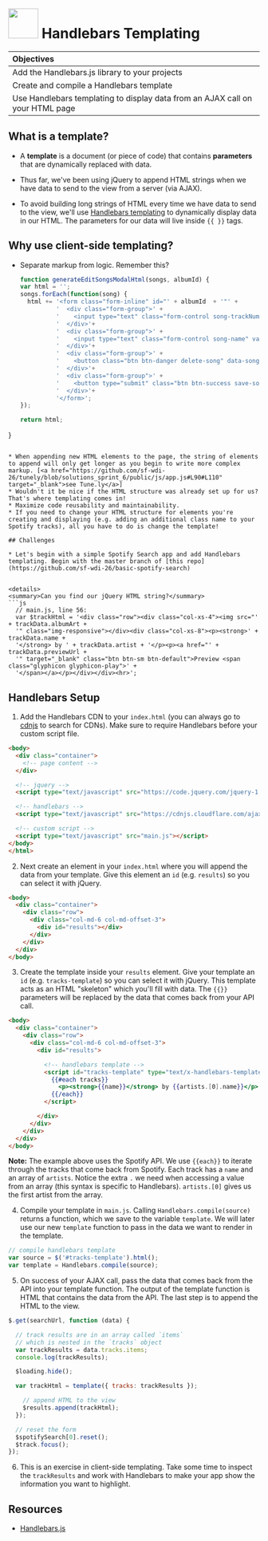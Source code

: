 # <img src="https://cloud.githubusercontent.com/assets/7833470/10423298/ea833a68-7079-11e5-84f8-0a925ab96893.png" width="60"> Handlebars Templating

| Objectives |
| :--- |
| Add the Handlebars.js library to your projects |
| Create and compile a Handlebars template |
| Use Handlebars templating to display data from an AJAX call on your HTML page |

## What is a template?

* A **template** is a document (or piece of code) that contains **parameters** that are dynamically replaced with data.

* Thus far, we've been using jQuery to append HTML strings when we have data to send to the view from a server (via AJAX).

* To avoid building long strings of HTML every time we have data to send to the view, we'll use <a href="http://handlebarsjs.com" target="_blank">Handlebars templating</a> to dynamically display data in our HTML. The parameters for our data will live inside `{{ }}` tags.

## Why use client-side templating?

* Separate markup from logic. Remember this?

  ```js
  function generateEditSongsModalHtml(songs, albumId) {
  var html = '';
  songs.forEach(function(song) {
    html += '<form class="form-inline" id="' + albumId  + '"' +
            '  <div class="form-group">' +
            '    <input type="text" class="form-control song-trackNumber" value="' + song.trackNumber + '">' +
            '  </div>'+
            '  <div class="form-group">' +
            '    <input type="text" class="form-control song-name" value="' + song.name + '">' +
            '  </div>'+
            '  <div class="form-group">' +
            '    <button class="btn btn-danger delete-song" data-song-id="' + song._id + '">x</button>' +
            '  </div>'+
            '  <div class="form-group">' +
            '    <button type="submit" class="btn btn-success save-song" data-song-id="' + song._id + '">save</span></button>' +
            '  </div>'+
            '</form>';
  });

  return html;
}
  ```

* When appending new HTML elements to the page, the string of elements to append will only get longer as you begin to write more complex markup. [<a href="https://github.com/sf-wdi-26/tunely/blob/solutions_sprint_6/public/js/app.js#L90#L110" target="_blank">see Tune.ly</a>]
* Wouldn't it be nice if the HTML structure was already set up for us? That's where templating comes in!
* Maximize code reusability and maintainability.
* If you need to change your HTML structure for elements you're creating and displaying (e.g. adding an additional class name to your Spotify tracks), all you have to do is change the template!

## Challenges

* Let's begin with a simple Spotify Search app and add Handlebars templating. Begin with the master branch of [this repo](https://github.com/sf-wdi-26/basic-spotify-search)


<details>
  <summary>Can you find our jQuery HTML string?</summary>
  ```js
    // main.js, line 56:
    var $trackHtml = '<div class="row"><div class="col-xs-4"><img src="' + trackData.albumArt + 
    '" class="img-responsive"></div><div class="col-xs-8"><p><strong>' + trackData.name + 
    '</strong> by ' + trackData.artist + '</p><p><a href="' + trackData.previewUrl + 
    '" target="_blank" class="btn btn-sm btn-default">Preview <span class="glyphicon glyphicon-play">' + 
    '</span></a></p></div></div><hr>';
  ```
</details>



## Handlebars Setup

1. Add the Handlebars CDN to your `index.html` (you can always go to <a href="https://cdnjs.com" target="_blank">cdnjs</a> to search for CDNs). Make sure to require Handlebars before your custom script file.

  ```html
  <body>
    <div class="container">
      <!-- page content -->
    </div>

    <!-- jquery -->
    <script type="text/javascript" src="https://code.jquery.com/jquery-1.11.3.min.js"></script>

    <!-- handlebars -->
    <script type="text/javascript" src="https://cdnjs.cloudflare.com/ajax/libs/handlebars.js/4.0.3/handlebars.min.js"></script>

    <!-- custom script -->
    <script type="text/javascript" src="main.js"></script>
  </body>
  </html>
  ```

2. Next create an element in your `index.html` where you will append the data from your template. Give this element an `id` (e.g. `results`) so you can select it with jQuery.

  ```html
  <body>
    <div class="container">
      <div class="row">
        <div class="col-md-6 col-md-offset-3">
          <div id="results"></div>
        </div>
      </div>
    </div>
  </body>
  ```

3. Create the template inside your `results` element. Give your template an `id` (e.g. `tracks-template`) so you can select it with jQuery. This template acts as an HTML "skeleton" which you'll fill with data. The `{{}}` parameters will be replaced by the data that comes back from your API call.

  ```html
  <body>
    <div class="container">
      <div class="row">
        <div class="col-md-6 col-md-offset-3">
          <div id="results">

            <!-- handlebars template -->
            <script id="tracks-template" type="text/x-handlebars-template">
              {{#each tracks}}
                <p><strong>{{name}}</strong> by {{artists.[0].name}}</p>
              {{/each}}
            </script>

          </div>
        </div>
      </div>
    </div>
  </body>
  ```

  **Note:** The example above uses the Spotify API. We use `{{each}}` to iterate through the tracks that come back from Spotify. Each track has a `name` and an array of `artists`. Notice the extra `.` we need when accessing a value from an array (this syntax is specific to Handlebars). `artists.[0]` gives us the first artist from the array.

4. Compile your template in `main.js`. Calling `Handlebars.compile(source)` returns a function, which we save to the variable `template`. We will later use our new `template` function to pass in the data we want to render in the template.

  ```js
  // compile handlebars template
  var source = $('#tracks-template').html();
  var template = Handlebars.compile(source);
  ```

5. On success of your AJAX call, pass the data that comes back from the API into your template function. The output of the template function is HTML that contains the data from the API. The last step is to append the HTML to the view.

  ```js
  $.get(searchUrl, function (data) {

    // track results are in an array called `items`
    // which is nested in the `tracks` object
    var trackResults = data.tracks.items;
    console.log(trackResults);

    $loading.hide();

    var trackHtml = template({ tracks: trackResults });

      // append HTML to the view
      $results.append(trackHtml);
    });

    // reset the form
    $spotifySearch[0].reset();
    $track.focus();
  });
  ```

6. This is an exercise in client-side templating. Take some time to inspect the `trackResults` and work with Handlebars to make your app show the information you want to highlight.



## Resources

* <a href="http://handlebarsjs.com" target="_blank">Handlebars.js</a>
